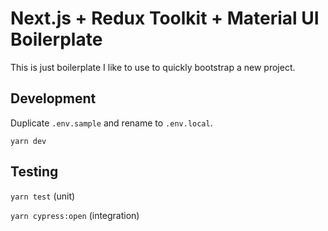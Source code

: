 # Next.js + Redux Toolkit + Material UI Boilerplate

This is just boilerplate I like to use to quickly bootstrap a new project.

## Development

Duplicate `.env.sample` and rename to `.env.local`.

`yarn dev`

## Testing

`yarn test` (unit)

`yarn cypress:open` (integration)